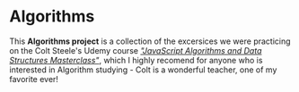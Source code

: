 # Algorithms

This **Algorithms project** is a collection of the excersices we were practicing on the Colt Steele's Udemy course
[_"JavaScript Algorithms and Data Structures Masterclass"_](https://www.udemy.com/course/js-algorithms-and-data-structures-masterclass), which I highly recomend for anyone who is interested in Algorithm studying - Colt is a wonderful teacher, one of my favorite ever!

